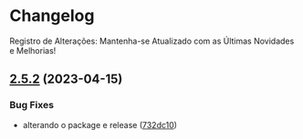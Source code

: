 # Changelog

Registro de Alterações: Mantenha-se Atualizado com as Últimas Novidades e Melhorias!

## [2.5.2](https://github.com/EarthW0rm/releases-lab/compare/2.5.1...2.5.2) (2023-04-15)


### Bug Fixes

* alterando o package e release ([732dc10](https://github.com/EarthW0rm/releases-lab/commit/732dc103cf9d6a1fd1c46c4bf605b81122fbbc09))
